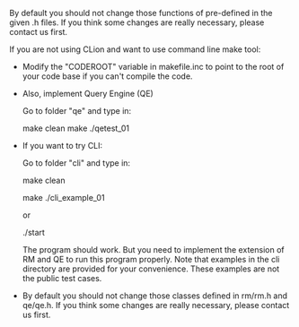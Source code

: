 By default you should not change those functions of pre-defined in the given .h files.
If you think some changes are really necessary, please contact us first.

If you are not using CLion and want to use command line make tool:

 - Modify the "CODEROOT" variable in makefile.inc to point to the root
  of your code base if you can't compile the code.

- Also, implement Query Engine (QE)


   Go to folder "qe" and type in:

    make clean
    make
    ./qetest_01

- If you want to try CLI:

   Go to folder "cli" and type in:
   
   make clean

   make
   ./cli_example_01
   
   or
   
   ./start
   
   The program should work. But you need to implement the extension of RM and QE to run this program properly. Note that examples in the cli directory are provided for your convenience. These examples are not the public test cases.


- By default you should not change those classes defined in rm/rm.h and qe/qe.h. If you think some changes are really necessary, please contact us first.

